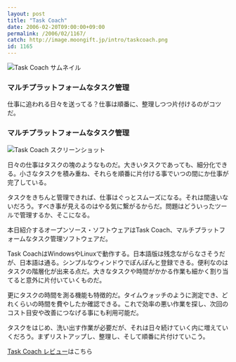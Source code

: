 ```yaml
---
layout: post
title: "Task Coach"
date: 2006-02-20T09:00:00+09:00
permalink: /2006/02/1167/
catch: http://image.moongift.jp/intro/taskcoach.png
id: 1165
---
```

 ![Task Coach サムネイル](http://image.moongift.jp/intro/taskcoach.t.png "Task Coach サムネイル")
  

### マルチプラットフォームなタスク管理
  
仕事に追われる日々を送ってる？仕事は順番に、整理しつつ片付けるのがコツだ。  
<!--more-->  

### マルチプラットフォームなタスク管理
  

![Task Coach スクリーンショット](http://image.moongift.jp/intro/taskcoach.png "Task Coach スクリーンショット")

  

日々の仕事はタスクの塊のようなものだ。大きいタスクであっても、細分化できる。小さなタスクを積み重ね、それらを順番に片付ける事でいつの間にか仕事が完了している。

  

タスクをきちんと管理できれば、仕事はぐっとスムーズになる。それは間違いないだろう。すべき事が見えるのはやる気に繋がるからだ。問題はどういったツールで管理するか、そこになる。

  

本日紹介するオープンソース・ソフトウェアはTask Coach、マルチプラットフォームなタスク管理ソフトウェアだ。

  

Task CoachはWindowsやLinuxで動作する。日本語版は残念ながらなさそうだが、日本語は通る。シンプルなウィンドウでぽんぽんと登録できる。便利なのはタスクの階層化が出来る点だ。大きなタスクや時間がかかる作業も細かく割り当てると意外に片付いていくものだ。

  

更にタスクの時間を測る機能も特徴的だ。タイムウォッチのように測定でき、どれくらいの時間を費やしたか確認できる。これで効率の悪い作業を探し、次回のコスト目安や改善につなげる事にも利用可能だ。

  

タスクをはじめ、洗い出す作業が必要だが、それは日々続けていく内に増えていくだろう。まずリストアップし、整理し、そして順番に片付けていこう。

  

[Task Coach レビュー](http://oss.moongift.jp/review/i-1168.html)はこちら

